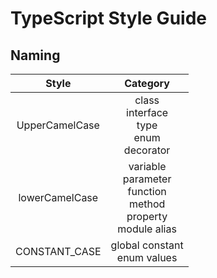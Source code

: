 TypeScript Style Guide
======================

Naming
------

| Style | Category |
| :---: | :------: |
| UpperCamelCase | class<br>interface<br>type<br>enum<br>decorator|
| lowerCamelCase | variable<br>parameter<br>function<br>method<br>property<br>module alias |
| CONSTANT_CASE | global constant<br>enum values |